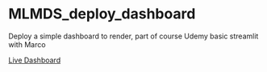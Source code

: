 # MLMDS_deploy_dashboard
Deploy a simple dashboard to render, part of course Udemy basic streamlit with Marco


[Live Dashboard](https://mlmds-dashboard-ovbw.onrender.com)
